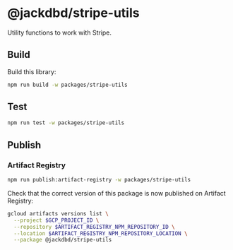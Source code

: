 # @jackdbd/stripe-utils

Utility functions to work with Stripe.

## Build

Build this library:

```sh
npm run build -w packages/stripe-utils
```

## Test

```sh
npm run test -w packages/stripe-utils
```

## Publish

### Artifact Registry

```sh
npm run publish:artifact-registry -w packages/stripe-utils
```

Check that the correct version of this package is now published on Artifact Registry:

```sh
gcloud artifacts versions list \
  --project $GCP_PROJECT_ID \
  --repository $ARTIFACT_REGISTRY_NPM_REPOSITORY_ID \
  --location $ARTIFACT_REGISTRY_NPM_REPOSITORY_LOCATION \
  --package @jackdbd/stripe-utils
```
